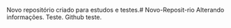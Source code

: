 Novo repositório criado para estudos e testes.# Novo-Reposit-rio
Alterando informações.
Teste.
Github teste.
